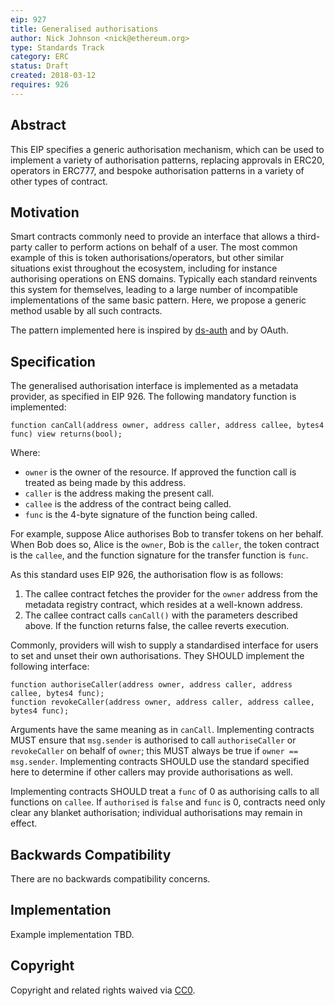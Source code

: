 ```yaml
---
eip: 927
title: Generalised authorisations
author: Nick Johnson <nick@ethereum.org>
type: Standards Track
category: ERC
status: Draft
created: 2018-03-12
requires: 926
---
```


## Abstract

This EIP specifies a generic authorisation mechanism, which can be used to implement a variety of authorisation patterns, replacing approvals in ERC20, operators in ERC777, and bespoke authorisation patterns in a variety of other types of contract.

## Motivation

Smart contracts commonly need to provide an interface that allows a third-party caller to perform actions on behalf of a user. The most common example of this is token authorisations/operators, but other similar situations exist throughout the ecosystem, including for instance authorising operations on ENS domains. Typically each standard reinvents this system for themselves, leading to a large number of incompatible implementations of the same basic pattern. Here, we propose a generic method usable by all such contracts.

The pattern implemented here is inspired by [ds-auth](https://github.com/dapphub/ds-auth) and by OAuth.

## Specification

The generalised authorisation interface is implemented as a metadata provider, as specified in EIP 926. The following mandatory function is implemented:

```solidity
function canCall(address owner, address caller, address callee, bytes4 func) view returns(bool);
```

Where:

- `owner` is the owner of the resource. If approved the function call is treated as being made by this address.
- `caller` is the address making the present call.
- `callee` is the address of the contract being called.
- `func` is the 4-byte signature of the function being called.

For example, suppose Alice authorises Bob to transfer tokens on her behalf. When Bob does so, Alice is the `owner`, Bob is the `caller`, the token contract is the `callee`, and the function signature for the transfer function is `func`.

As this standard uses EIP 926, the authorisation flow is as follows:

1.  The callee contract fetches the provider for the `owner` address from the metadata registry contract, which resides at a well-known address.
2.  The callee contract calls `canCall()` with the parameters described above. If the function returns false, the callee reverts execution.

Commonly, providers will wish to supply a standardised interface for users to set and unset their own authorisations. They SHOULD implement the following interface:

```solidity
function authoriseCaller(address owner, address caller, address callee, bytes4 func);
function revokeCaller(address owner, address caller, address callee, bytes4 func);
```

Arguments have the same meaning as in `canCall`. Implementing contracts MUST ensure that `msg.sender` is authorised to call `authoriseCaller` or `revokeCaller` on behalf of `owner`; this MUST always be true if `owner == msg.sender`. Implementing contracts SHOULD use the standard specified here to determine if other callers may provide authorisations as well.

Implementing contracts SHOULD treat a `func` of 0 as authorising calls to all functions on `callee`. If `authorised` is `false` and `func` is 0, contracts need only clear any blanket authorisation; individual authorisations may remain in effect.

## Backwards Compatibility

There are no backwards compatibility concerns.

## Implementation

Example implementation TBD.

## Copyright

Copyright and related rights waived via [CC0](https://creativecommons.org/publicdomain/zero/1.0/).
